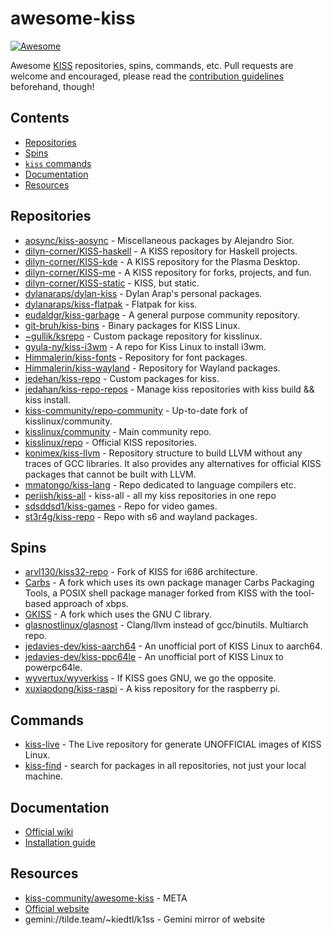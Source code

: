 # awesome-kiss
[![Awesome](https://awesome.re/badge.svg)](https://awesome.re)

Awesome [KISS](https://k1ss.org) repositories, spins, commands, etc. Pull requests are welcome and encouraged, please read the [contribution guidelines](CONTRIBUTING.md) beforehand, though!

## Contents
  - [Repositories](#repositories)
  - [Spins](#spins)
  - [`kiss` commands](#commands)
  - [Documentation](#documentation)
  - [Resources](#resources)

## Repositories
  - [aosync/kiss-aosync](https://github.com/aosync/kiss-aosync) - Miscellaneous packages by Alejandro Sior. 
  - [dilyn-corner/KISS-haskell](https://github.com/dilyn-corner/KISS-haskell) - A KISS repository for Haskell projects.
  - [dilyn-corner/KISS-kde](https://github.com/dilyn-corner/KISS-kde) - A KISS repository for the Plasma Desktop.
  - [dilyn-corner/KISS-me](https://github.com/dilyn-corner/KISS-me) - A KISS repository for forks, projects, and fun.
  - [dilyn-corner/KISS-static](https://github.com/dilyn-corner/KISS-static) - KISS, but static.
  - [dylanaraps/dylan-kiss](https://github.com/dylanaraps/dylan-kiss) - Dylan Arap's personal packages.
  - [dylanaraps/kiss-flatpak](https://github.com/dylanaraps/kiss-flatpak) - Flatpak for kiss.
  - [eudaldgr/kiss-garbage](https://github.com/eudaldgr/kiss-garbage) - A general purpose community repository.
  - [git-bruh/kiss-bins](https://github.com/git-bruh/kiss-bins) - Binary packages for KISS Linux.
  - [~gullik/ksrepo](https://git.sr.ht/~gullik/ksrepo) - Custom package repository for kisslinux.
  - [gyula-ny/kiss-i3wm](https://github.com/gyula-ny/kiss-i3wm) - A repo for Kiss Linux to install i3wm.
  - [Himmalerin/kiss-fonts](https://github.com/Himmalerin/kiss-fonts) - Repository for font packages.
  - [Himmalerin/kiss-wayland](https://github.com/Himmalerin/kiss-wayland) - Repository for Wayland packages.
  - [jedehan/kiss-repo](https://github.com/jedahan/kiss-repo) - Custom packages for kiss.
  - [jedahan/kiss-repo-repos](https://github.com/jedahan/kiss-repo-repos) - Manage kiss repositories with kiss build && kiss install.
  - [kiss-community/repo-community](https://github.com/kiss-community/repo-community) - Up-to-date fork of kisslinux/community.
  - [kisslinux/community](https://github.com/kisslinux/community) - Main community repo.
  - [kisslinux/repo](https://github.com/kisslinux/repo) - Official KISS repositories.
  - [konimex/kiss-llvm](https://github.com/konimex/kiss-llvm) - Repository structure to build LLVM without any traces of GCC libraries. It also provides any alternatives for official KISS packages that cannot be built with LLVM.
  - [mmatongo/kiss-lang](https://github.com/mmatongo/kiss-lang) - Repo dedicated to language compilers etc.
  - [periish/kiss-all](https://github.com/periish/kiss-all) - kiss-all - all my kiss repositories in one repo
  - [sdsddsd1/kiss-games](https://github.com/sdsddsd1/kiss-games) - Repo for video games.
  - [st3r4g/kiss-repo](https://github.com/st3r4g/kiss-repo) - Repo with s6 and wayland packages.

## Spins
  - [arvl130/kiss32-repo](https://github.com/arvl130/kiss32-repo) - Fork of KISS for i686 architecture.
  - [Carbs](https://github.com/CarbsLinux) - A fork which uses its own package manager Carbs Packaging Tools, a POSIX shell
package manager forked from KISS with the tool-based approach of xbps.
  - [GKISS](https://github.com/gkisslinux) - A fork which uses the GNU C library.
  - [glasnostlinux/glasnost](https://github.com/glasnostlinux/glasnost) - Clang/llvm instead of gcc/binutils. Multiarch repo.
  - [jedavies-dev/kiss-aarch64](https://github.com/jedavies-dev/kiss-aarch64) - An unofficial port of KISS Linux to aarch64. 
  - [jedavies-dev/kiss-ppc64le](https://github.com/jedavies-dev/kiss-ppc64le) - An unofficial port of KISS Linux to powerpc64le. 
  - [wyvertux/wyverkiss](https://github.com/wyvertux/wyverkiss) - If KISS goes GNU, we go the opposite.
  - [xuxiaodong/kiss-raspi](https://github.com/xuxiaodong/kiss-raspi) - A kiss repository for the raspberry pi.

## Commands
  - [kiss-live](https://github.com/eudaldgr/kiss-live/releases/tag/2020.12-1) - The Live repository for generate UNOFFICIAL images of KISS Linux.
  - [kiss-find](https://github.com/jedahan/kiss-find) - search for packages in all repositories, not just your local machine.

## Documentation
  - [Official wiki](https://k1ss.org/wiki/)
  - [Installation guide](https://k1ss.org/install)

## Resources
  - [kiss-community/awesome-kiss](https://github.com/kiss-community/awesome-kiss) - META
  - [Official website](https://k1ss.org/)
  - gemini://tilde.team/~kiedtl/k1ss - Gemini mirror of website
